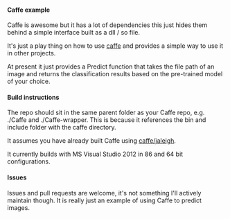 #### Caffe example

Caffe is awesome but it has a lot of dependencies this just hides them behind a simple interface built as a dll / so file.

It's just a play thing on how to use [caffe](http://caffe.berkeleyvision.org) and provides a simple way to use it in other projects.

At present it just provides a Predict function that takes the file path of an image and returns the classification results based on the pre-trained model of your choice.

#### Build instructions

The repo should sit in the same parent folder as your Caffe repo, e.g. ./Caffe and ./Caffe-wrapper. This is because it references the bin and include folder with the caffe directory. 

It assumes you have already built Caffe using [caffe/jaleigh](https://github.com/jaleigh/caffe).

It currently builds with MS Visual Studio 2012 in 86 and 64 bit configurations. 

#### Issues

Issues and pull requests are welcome, it's not something I'll actively maintain though. It is really just an example of using Caffe to predict images.